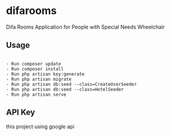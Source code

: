 # difarooms
Difa Rooms Application for People with Special Needs Wheelchair

## Usage

```terminal

- Run composer update
- Run composer install 
- Run php artisan key:generate
- Run php artisan migrate
- Run php artisan db:seed --class=CreateUserSeeder
- Run php artisan db:seed --class=HotelSeeder
- Run php artisan serve

```

## API Key
this project using google api

